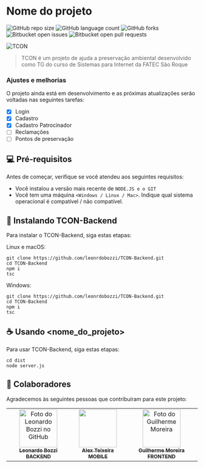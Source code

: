 # Nome do projeto

<!---Esses são exemplos. Veja https://shields.io para outras pessoas ou para personalizar este conjunto de escudos. Você pode querer incluir dependências, status do projeto e informações de licença aqui--->

![GitHub repo size](https://img.shields.io/github/repo-size/iuricode/README-template?style=for-the-badge)
![GitHub language count](https://img.shields.io/github/languages/count/iuricode/README-template?style=for-the-badge)
![GitHub forks](https://img.shields.io/github/forks/iuricode/README-template?style=for-the-badge)
![Bitbucket open issues](https://img.shields.io/bitbucket/issues/iuricode/README-template?style=for-the-badge)
![Bitbucket open pull requests](https://img.shields.io/bitbucket/pr-raw/iuricode/README-template?style=for-the-badge)

<img src="https://i.imgur.com/ewY7yiJ.png" alt="TCON">

> TCON é um projeto de ajuda a preservação ambiental desenvolvido como TG do curso de Sistemas para Internet da FATEC São Roque

### Ajustes e melhorias

O projeto ainda está em desenvolvimento e as próximas atualizações serão voltadas nas seguintes tarefas:

- [x] Login
- [x] Cadastro
- [x] Cadastro Patrocinador
- [ ] Reclamações
- [ ] Pontos de preservação

## 💻 Pré-requisitos

Antes de começar, verifique se você atendeu aos seguintes requisitos:
<!---Estes são apenas requisitos de exemplo. Adicionar, duplicar ou remover conforme necessário--->
* Você instalou a versão mais recente de `NODE.JS e o GIT`
* Você tem uma máquina `<Windows / Linux / Mac>`. Indique qual sistema operacional é compatível / não compatível.

## 🚀 Instalando TCON-Backend

Para instalar o TCON-Backend, siga estas etapas:

Linux e macOS:
```
git clone https://github.com/leonrdobozzi/TCON-Backend.git
cd TCON-Backend
npm i
tsc
```

Windows:
```
git clone https://github.com/leonrdobozzi/TCON-Backend.git
cd TCON-Backend
npm i
tsc
```

## ☕ Usando <nome_do_projeto>

Para usar TCON-Backend, siga estas etapas:

```
cd dist
node server.js
```


## 🤝 Colaboradores

Agradecemos às seguintes pessoas que contribuíram para este projeto:

<table>
  <tr>
    <td align="center">
      <a href="#">
        <img src="https://github.com/leonrdobozzi.png" width="100px;" alt="Foto do Leonardo Bozzi no GitHub"/><br>
        <sub>
          <b>Leonardo Bozzi</b>
          <b>BACKEND</b>
        </sub>
      </a>
    </td>
    <td align="center">
      <a href="#">
        <img src="https://github.com/alextfonseca.png" width="100px;"/><br>
        <sub>
          <b>Alex Teixeira</b>
          <b>MOBILE</b>
        </sub>
      </a>
    </td>
    <td align="center">
      <a href="#">
        <img src="https://github.com/71M-M414.png" width="100px;" alt="Foto do Guilherme Moreira"/><br>
        <sub>
          <b>Guilherme Moreira</b>
          <b>FRONTEND</b>
        </sub>
      </a>
    </td>
  </tr>
</table>
